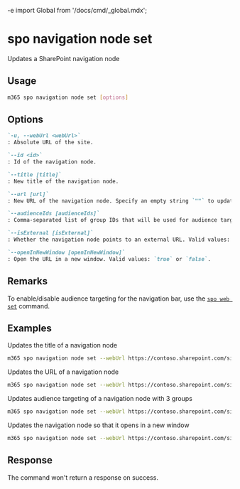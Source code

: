 -e <!-- DISCLAIMER: All secrets, passwords, and sensitive values in this document are examples only and not real credentials. -->
import Global from '/docs/cmd/_global.mdx';

# spo navigation node set

Updates a SharePoint navigation node

## Usage

```sh
m365 spo navigation node set [options]
```

## Options

```md definition-list
`-u, --webUrl <webUrl>`
: Absolute URL of the site.

`--id <id>`
: Id of the navigation node.

`--title [title]`
: New title of the navigation node.

`--url [url]`
: New URL of the navigation node. Specify an empty string `""` to update the navigation label to a linkless label.

`--audienceIds [audienceIds]`
: Comma-separated list of group IDs that will be used for audience targeting. Speficy an empty string `""` to clear this value. The limit is 10 ids per navigation node.

`--isExternal [isExternal]`
: Whether the navigation node points to an external URL. Valid values: `true` or `false`.

`--openInNewWindow [openInNewWindow]`
: Open the URL in a new window. Valid values: `true` or `false`.
```

<Global />

## Remarks

To enable/disable audience targeting for the navigation bar, use the [`spo web set`](../web/web-set.mdx) command.

## Examples

Updates the title of a navigation node

```sh
m365 spo navigation node set --webUrl https://contoso.sharepoint.com/sites/marketing --id 2209 --title "Pictures"
```

Updates the URL of a navigation node

```sh
m365 spo navigation node set --webUrl https://contoso.sharepoint.com/sites/marketing --id 2209 --url "https://www.microsoft.com" --isExternal true
```

Updates audience targeting of a navigation node with 3 groups

```sh
m365 spo navigation node set --webUrl https://contoso.sharepoint.com/sites/marketing --id 2209 --audienceIds "61f78c73-f71a-471e-a3b9-15daa936e200,9524e6b4-e663-44fe-b179-210c963e37e7,c42b8756-494d-4141-a575-45f01320e26a"
```

Updates the navigation node so that it opens in a new window

```sh
m365 spo navigation node set --webUrl https://contoso.sharepoint.com/sites/marketing --id 2209 --openInNewWindow true
```

## Response

The command won't return a response on success.
